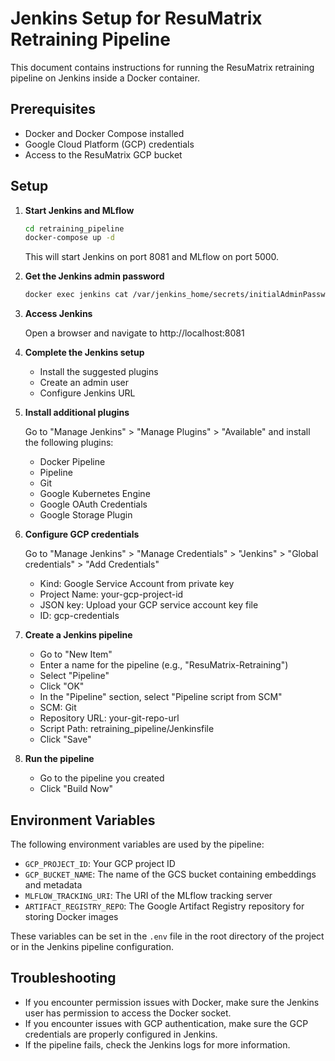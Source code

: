 # Jenkins Setup for ResuMatrix Retraining Pipeline

This document contains instructions for running the ResuMatrix retraining pipeline on Jenkins inside a Docker container.

## Prerequisites

- Docker and Docker Compose installed
- Google Cloud Platform (GCP) credentials
- Access to the ResuMatrix GCP bucket

## Setup

1. **Start Jenkins and MLflow**

   ```bash
   cd retraining_pipeline
   docker-compose up -d
   ```

   This will start Jenkins on port 8081 and MLflow on port 5000.

2. **Get the Jenkins admin password**

   ```bash
   docker exec jenkins cat /var/jenkins_home/secrets/initialAdminPassword
   ```

3. **Access Jenkins**

   Open a browser and navigate to http://localhost:8081

4. **Complete the Jenkins setup**

   - Install the suggested plugins
   - Create an admin user
   - Configure Jenkins URL

5. **Install additional plugins**

   Go to "Manage Jenkins" > "Manage Plugins" > "Available" and install the following plugins:
   - Docker Pipeline
   - Pipeline
   - Git
   - Google Kubernetes Engine
   - Google OAuth Credentials
   - Google Storage Plugin

6. **Configure GCP credentials**

   Go to "Manage Jenkins" > "Manage Credentials" > "Jenkins" > "Global credentials" > "Add Credentials"
   - Kind: Google Service Account from private key
   - Project Name: your-gcp-project-id
   - JSON key: Upload your GCP service account key file
   - ID: gcp-credentials

7. **Create a Jenkins pipeline**

   - Go to "New Item"
   - Enter a name for the pipeline (e.g., "ResuMatrix-Retraining")
   - Select "Pipeline"
   - Click "OK"
   - In the "Pipeline" section, select "Pipeline script from SCM"
   - SCM: Git
   - Repository URL: your-git-repo-url
   - Script Path: retraining_pipeline/Jenkinsfile
   - Click "Save"

8. **Run the pipeline**

   - Go to the pipeline you created
   - Click "Build Now"

## Environment Variables

The following environment variables are used by the pipeline:

- `GCP_PROJECT_ID`: Your GCP project ID
- `GCP_BUCKET_NAME`: The name of the GCS bucket containing embeddings and metadata
- `MLFLOW_TRACKING_URI`: The URI of the MLflow tracking server
- `ARTIFACT_REGISTRY_REPO`: The Google Artifact Registry repository for storing Docker images

These variables can be set in the `.env` file in the root directory of the project or in the Jenkins pipeline configuration.

## Troubleshooting

- If you encounter permission issues with Docker, make sure the Jenkins user has permission to access the Docker socket.
- If you encounter issues with GCP authentication, make sure the GCP credentials are properly configured in Jenkins.
- If the pipeline fails, check the Jenkins logs for more information.
